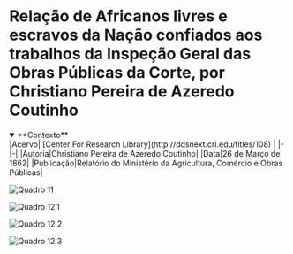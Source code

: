 # Relação de Africanos livres e escravos da Nação confiados aos trabalhos da Inspeção Geral das Obras Públicas da Corte, por Christiano Pereira de Azeredo Coutinho


<details open>
  <summary>**Contexto**</summary>
|Acervo| [Center For Research Library](http://ddsnext.crl.edu/titles/108) |
|-|-|
|Autoria|Christiano Pereira de Azeredo Coutinho|
|Data|26 de Março de 1862|
|Publicação|Relatório do Ministério da Agricultura, Comércio e Obras Públicas|
</details>

 ![Quadro 11](/docs/1862-tabela-escravizados-01.jpeg)

 ![Quadro 12.1](/docs/1862-tabela-escravizados-02.jpeg)

 ![Quadro 12.2](/docs/1862-tabela-escravizados-03.jpeg)

 ![Quadro 12.3](/docs/1862-tabela-escravizados-04.jpeg)


